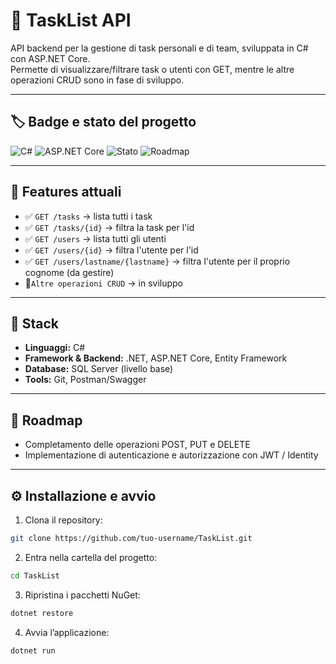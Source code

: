 # 🚀 TaskList API

API backend per la gestione di task personali e di team, sviluppata in C# con ASP.NET Core.  
Permette di visualizzare/filtrare task o utenti con GET, mentre le altre operazioni CRUD sono in fase di sviluppo.

---

## 🏷️ Badge e stato del progetto

![C#](https://img.shields.io/badge/C%23-239120?logo=c-sharp&logoColor=white) 
![ASP.NET Core](https://img.shields.io/badge/ASP.NET-Core-512BD4?logo=dot-net&logoColor=white) 
![Stato](https://img.shields.io/badge/Features-GET_only-yellow)
![Roadmap](https://img.shields.io/badge/CRUD-in%20development-orange) 

---

## 🌟 Features attuali
- ✅ `GET /tasks` → lista tutti i task
- ✅ `GET /tasks/{id}` → filtra la task per l'id
- ✅ `GET /users` → lista tutti gli utenti
- ✅ `GET /users/{id}` → filtra l'utente per l'id
- ✅ `GET /users/lastname/{lastname}` → filtra l'utente per il proprio cognome (da gestire)
- 🔧`Altre operazioni CRUD` → in sviluppo 

---

## 🔧 Stack
- **Linguaggi:** C#  
- **Framework & Backend:** .NET, ASP.NET Core, Entity Framework  
- **Database:** SQL Server (livello base)  
- **Tools:** Git, Postman/Swagger

---

## 🚧 Roadmap
- Completamento delle operazioni POST, PUT e DELETE  
- Implementazione di autenticazione e autorizzazione con JWT / Identity  

---

## ⚙️ Installazione e avvio
1. Clona il repository:
```bash
git clone https://github.com/tuo-username/TaskList.git
```

2. Entra nella cartella del progetto:
```bash
cd TaskList
```

3. Ripristina i pacchetti NuGet:
```bash
dotnet restore
```

4. Avvia l’applicazione:
```bash
dotnet run
```
